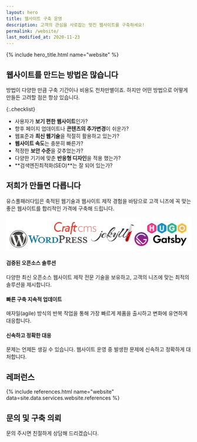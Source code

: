```yaml
---
layout: hero
title: 웹사이트 구축 운영
description: 고객의 관심을 사로잡는 멋진 웹사이트를 구축하세요!
permalink: /website/
last_modified_at: 2020-11-23
---
```


{% include hero_title.html name="website" %}

<div class="page-header">
  <h2>웹사이트를 만드는 방법은 많습니다</h2>
</div>


방법이 다양한 만큼 구축 기간이나 비용도 천차만별이죠. 하지만 어떤 방법으로 어떻게 만들든 고려할 점은 항상 있습니다.

{:.checklist}
- 사용자가 **보기 편한 웹사이트**인가?
- 향후 페이지 업데이트나 **콘텐츠의 추가변경**이 쉬운가?
- 웹표준과 **최신 웹기술**을 적절히 활용하고 있는가? 
- **웹사이트 속도**는 충분히 빠른가?
- 적정한 **보안 수준**을 갖추었는가?
- 다양한 기기에 맞춘 **반응형 디자인**을 적용 했는가?
- **검색엔진최적화(SEO)**는 잘 되어 있는가?

<div class="page-header">
  <h2>저희가 만들면 다릅니다</h2>
</div>

유스풀패러다임은 축적된 웹기술과 웹사이트 제작 경험을 바탕으로 고객 니즈에 꼭 맞는 좋은 웹사이트를 합리적인 가격에 구축해 드립니다.

![WordPress,CraftCMS,Jekyll,Gatsby,Hugo](/img/feature-website_1.jpg)

<div class="features">
    <div class="feature">
        <h4 class="feature__title">검증된 오픈소스 솔루션</h4>
        <div class="feature__description">
            <p>다양한 최신 오픈소스 웹사이트 제작 전문 기술을 보유하고, 고객의 니즈에 맞는 최적의 솔루션을 제시합니다.</p>
        </div>
    </div>
    <div class="feature">
        <h4 class="feature__title">빠른 구축 지속적 업데이트</h4>
        <div class="feature__description">
            <p>애자일(agile) 방식의 반복 작업을 통해 가장 빠르게 제품을 출시하고 변화에 유연하게 대응합니다.</p>
        </div>
    </div>        
    <div class="feature">
        <h4 class="feature__title">신속하고 정확한 대응</h4>
        <div class="feature__description">
            <p>문제는 언제든 생길 수 있습니다. 웹사이트 운영 중 발생한 문제에 신속하고 정확하게 대처합니다.</p>
        </div>
    </div>        
</div>

<div class="page-header">
  <h2>레퍼런스</h2>
</div>

<!--국내외 주요 브랜드의 웹사이트를 만들고 운영하였습니다.-->

{% include references.html name="website" data=site.data.services.website.references %}

<!--section>
<div id="website-references" class="references">
    {% for entry in site.data.services.website.references %}
    <div class="entry">
        <div class="thumbnail"><img src="{{ entry.screenshot }}" alt="{{ entry.title }}"></div>
        <h5 class="title">{{ entry.title }}</h5>
        <p class="description">{{ entry.descriptionx }}</p>
    </div>
    {% endfor %}
</div>
</section-->

<div class="page-header">
  <h2>문의 및 구축 의뢰</h2>
</div>

문의 주시면 친절하게 상담해 드리겠습니다.
